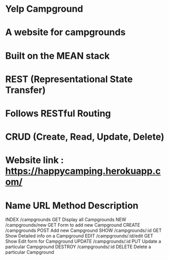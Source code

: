 # Yelp Campground
# A website for campgrounds
# Built on the MEAN stack
# REST (Representational State Transfer)
# Follows RESTful Routing
# CRUD (Create, Read, Update, Delete)

# Website link : https://happycamping.herokuapp.com/

Name        URL                     Method  Description
===========================================================================
INDEX       /campgrounds            GET     Display all Campgrounds
NEW         /campgrounds/new        GET     Form to add new Campground
CREATE      /campgrounds            POST    Add new Campground
SHOW        /campgrounds/:id        GET     Show Detailed info on a Campground
EDIT        /campgrounds/:id/edit   GET     Show Edit form for Campground
UPDATE      /campgrounds/:id        PUT     Update a particular Campground
DESTROY     /campgrounds/:id        DELETE  Delete a particular Campground